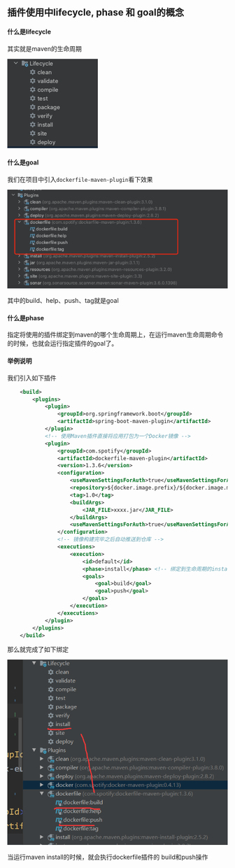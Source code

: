 ## 插件使用中lifecycle, phase 和 goal的概念



#### 什么是lifecycle

其实就是maven的生命周期

![avatar](../../images/WechatIMG701.png)



#### 什么是goal

我们在项目中引入`dockerfile-maven-plugin`看下效果

![avatar](../../images/WechatIMG702.png)

其中的build、help、push、tag就是goal



#### 什么是phase

指定将使用的插件绑定到maven的哪个生命周期上，在运行maven生命周期命令的时候，也就会运行指定插件的goal了。





#### 举例说明

我们引入如下插件

```xml
    <build>
        <plugins>
            <plugin>
                <groupId>org.springframework.boot</groupId>
                <artifactId>spring-boot-maven-plugin</artifactId>
            </plugin>
            <!-- 使用Maven插件直接将应用打包为一个Docker镜像 -->
            <plugin>
                <groupId>com.spotify</groupId>
                <artifactId>dockerfile-maven-plugin</artifactId>
                <version>1.3.6</version>
                <configuration>
                    <useMavenSettingsForAuth>true</useMavenSettingsForAuth>
                    <repository>${docker.image.prefix}/${docker.image.midfix}/${project.artifactId}</repository>
                    <tag>1.0</tag>
                    <buildArgs>
                        <JAR_FILE>xxxx.jar</JAR_FILE>
                    </buildArgs>
                    <useMavenSettingsForAuth>true</useMavenSettingsForAuth>
                </configuration>
                <!-- 镜像构建完毕之后自动推送到仓库 -->
                <executions>
                    <execution>
                        <id>default</id>
                        <phase>install</phase> <!-- 绑定到生命周期的install阶段 -->
                        <goals>
                            <goal>build</goal>
                            <goal>push</goal>
                        </goals>
                    </execution>
                </executions>
            </plugin>
        </plugins>
    </build>

```

那么就完成了如下绑定

![avatar](../../images/kucG5n.png)

当运行maven install的时候，就会执行dockerfile插件的 build和push操作